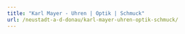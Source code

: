 ```yaml
---
title: "Karl Mayer - Uhren | Optik | Schmuck"
url: /neustadt-a-d-donau/karl-mayer-uhren-optik-schmuck/
---
```

